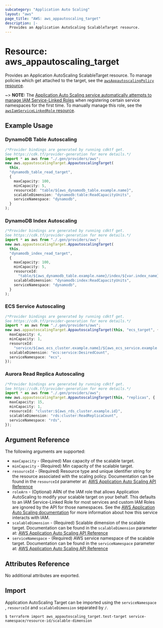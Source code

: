 ```yaml
---
subcategory: "Application Auto Scaling"
layout: "aws"
page_title: "AWS: aws_appautoscaling_target"
description: |-
  Provides an Application AutoScaling ScalableTarget resource.
---
```


# Resource: aws\_appautoscaling\_target

Provides an Application AutoScaling ScalableTarget resource. To manage policies which get attached to the target, see the [`awsAppautoscalingPolicy` resource](/docs/providers/aws/r/appautoscaling_policy.html).

\~> **NOTE:** The [Application Auto Scaling service automatically attempts to manage IAM Service-Linked Roles](https://docs.aws.amazon.com/autoscaling/application/userguide/security_iam_service-with-iam.html#security_iam_service-with-iam-roles) when registering certain service namespaces for the first time. To manually manage this role, see the [`awsIamServiceLinkedRole` resource](/docs/providers/aws/r/iam_service_linked_role.html).

## Example Usage

### DynamoDB Table Autoscaling

```typescript
/*Provider bindings are generated by running cdktf get.
See https://cdk.tf/provider-generation for more details.*/
import * as aws from "./.gen/providers/aws";
new aws.appautoscalingTarget.AppautoscalingTarget(
  this,
  "dynamodb_table_read_target",
  {
    maxCapacity: 100,
    minCapacity: 5,
    resourceId: "table/${aws_dynamodb_table.example.name}",
    scalableDimension: "dynamodb:table:ReadCapacityUnits",
    serviceNamespace: "dynamodb",
  }
);

```

### DynamoDB Index Autoscaling

```typescript
/*Provider bindings are generated by running cdktf get.
See https://cdk.tf/provider-generation for more details.*/
import * as aws from "./.gen/providers/aws";
new aws.appautoscalingTarget.AppautoscalingTarget(
  this,
  "dynamodb_index_read_target",
  {
    maxCapacity: 100,
    minCapacity: 5,
    resourceId:
      "table/${aws_dynamodb_table.example.name}/index/${var.index_name}",
    scalableDimension: "dynamodb:index:ReadCapacityUnits",
    serviceNamespace: "dynamodb",
  }
);

```

### ECS Service Autoscaling

```typescript
/*Provider bindings are generated by running cdktf get.
See https://cdk.tf/provider-generation for more details.*/
import * as aws from "./.gen/providers/aws";
new aws.appautoscalingTarget.AppautoscalingTarget(this, "ecs_target", {
  maxCapacity: 4,
  minCapacity: 1,
  resourceId:
    "service/${aws_ecs_cluster.example.name}/${aws_ecs_service.example.name}",
  scalableDimension: "ecs:service:DesiredCount",
  serviceNamespace: "ecs",
});

```

### Aurora Read Replica Autoscaling

```typescript
/*Provider bindings are generated by running cdktf get.
See https://cdk.tf/provider-generation for more details.*/
import * as aws from "./.gen/providers/aws";
new aws.appautoscalingTarget.AppautoscalingTarget(this, "replicas", {
  maxCapacity: 15,
  minCapacity: 1,
  resourceId: "cluster:${aws_rds_cluster.example.id}",
  scalableDimension: "rds:cluster:ReadReplicaCount",
  serviceNamespace: "rds",
});

```

## Argument Reference

The following arguments are supported:

* `maxCapacity` - (Required) Max capacity of the scalable target.
* `minCapacity` - (Required) Min capacity of the scalable target.
* `resourceId` - (Required) Resource type and unique identifier string for the resource associated with the scaling policy. Documentation can be found in the `resourceId` parameter at: [AWS Application Auto Scaling API Reference](https://docs.aws.amazon.com/autoscaling/application/APIReference/API_RegisterScalableTarget.html#API_RegisterScalableTarget_RequestParameters)
* `roleArn` - (Optional) ARN of the IAM role that allows Application AutoScaling to modify your scalable target on your behalf. This defaults to an IAM Service-Linked Role for most services and custom IAM Roles are ignored by the API for those namespaces. See the [AWS Application Auto Scaling documentation](https://docs.aws.amazon.com/autoscaling/application/userguide/security_iam_service-with-iam.html#security_iam_service-with-iam-roles) for more information about how this service interacts with IAM.
* `scalableDimension` - (Required) Scalable dimension of the scalable target. Documentation can be found in the `scalableDimension` parameter at: [AWS Application Auto Scaling API Reference](https://docs.aws.amazon.com/autoscaling/application/APIReference/API_RegisterScalableTarget.html#API_RegisterScalableTarget_RequestParameters)
* `serviceNamespace` - (Required) AWS service namespace of the scalable target. Documentation can be found in the `serviceNamespace` parameter at: [AWS Application Auto Scaling API Reference](https://docs.aws.amazon.com/autoscaling/application/APIReference/API_RegisterScalableTarget.html#API_RegisterScalableTarget_RequestParameters)

## Attributes Reference

No additional attributes are exported.

## Import

Application AutoScaling Target can be imported using the `serviceNamespace` , `resourceId` and `scalableDimension` separated by `/`.

```console
$ terraform import aws_appautoscaling_target.test-target service-namespace/resource-id/scalable-dimension
```
